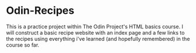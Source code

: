 # Odin-Recipes
This is a practice project within The Odin Project's HTML basics course.
I will construct a basic recipe website with an index page and a few links to the recipes using everything i've learned (and hopefully remembered) in the course so far.